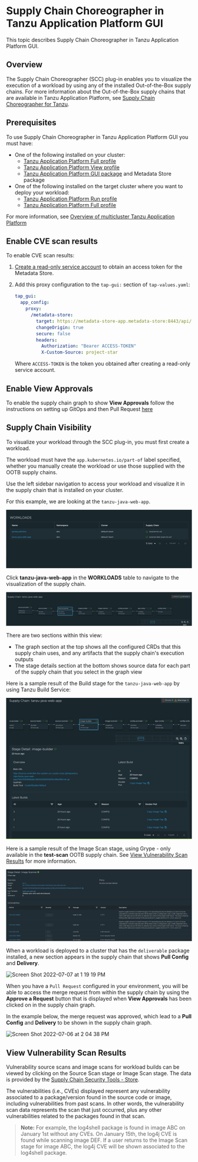 # Supply Chain Choreographer in Tanzu Application Platform GUI

This topic describes Supply Chain Choreographer in Tanzu Application Platform GUI.


## <a id="overview"></a> Overview

The Supply Chain Choreographer (SCC) plug-in enables you to visualize the execution of a workload
by using any of the installed Out-of-the-Box supply chains.
For more information about the Out-of-the-Box supply chains that are available in
Tanzu Application Platform, see [Supply Chain Choreographer for Tanzu](../../scc/about.md).


## <a id="prerequisites"></a> Prerequisites

To use Supply Chain Choreographer in Tanzu Application Platform GUI you must have:

* One of the following installed on your cluster:
  * [Tanzu Application Platform Full profile](../../install.md#install-profile)
  * [Tanzu Application Platform View profile](../../install.md#install-profile)
  * [Tanzu Application Platform GUI package](../install-tap-gui.md) and Metadata Store package
* One of the following installed on the target cluster where you want to deploy your workload:
  * [Tanzu Application Platform Run profile](../../install.md#install-profile)
  * [Tanzu Application Platform Full profile](../../install.md#install-profile)

For more information, see
[Overview of multicluster Tanzu Application Platform](../../multicluster/about.md)


## <a id="scan"></a> Enable CVE scan results

To enable CVE scan results:

1. [Create a read-only service account](../../scst-store/create-service-account-access-token.md#ro-serv-accts) to obtain an access token for the Metadata Store.
1. Add this proxy configuration to the `tap-gui:` section of `tap-values.yaml`:

    ```yaml
    tap_gui:
      app_config:
        proxy:
          /metadata-store:
            target: https://metadata-store-app.metadata-store:8443/api/v1
            changeOrigin: true
            secure: false
            headers:
              Authorization: "Bearer ACCESS-TOKEN"
              X-Custom-Source: project-star
    ```

    Where `ACCESS-TOKEN` is the token you obtained after creating a read-only service account.

## <a id="view-approvals"></a> Enable View Approvals 
To enable the supply chain graph to show **View Approvals** follow the instructions on setting up GitOps and then Pull Request [here](../../scc/gitops-vs-regops.md)

## <a id="sc-visibility"></a> Supply Chain Visibility

To visualize your workload through the SCC plug-in, you must first create a workload.

The workload must have the `app.kubernetes.io/part-of` label specified, whether you manually create
the workload or use those supplied with the OOTB supply chains.

Use the left sidebar navigation to access your workload and visualize it in the supply chain that is
installed on your cluster.

For this example, we are looking at the `tanzu-java-web-app`.

![Screenshot of Workloads that includes the apps spring-petclinic and tanzu-java-web-app](images/workloads.png)

Click **tanzu-java-web-app** in the **WORKLOADS** table to navigate to the visualization of the
supply chain.

![Screenshot of the Supply Chain visualization. The source-scanner stage is selected.](images/visual-sc.png)

There are two sections within this view:

- The graph section at the top shows all the configured CRDs that this supply chain uses, and any artifacts that the supply chain's execution outputs
- The stage details section at the bottom shows source data for each part of the supply chain that you select in the graph view

Here is a sample result of the Build stage for the `tanzu-java-web-app` by using Tanzu Build Service:

![Screenshot of details of the Build stage of the app tanzu-java-web-app](images/build-stage-sample.png)

Here is a sample result of the Image Scan stage, using Grype - only available in the **test-scan** OOTB supply chain.  See [View Vulnerability Scan Results](#sc-view-scan-results) for more information.

![Screenshot of details of the Image Scanner stage. CVEs are listed.](images/scc-scan.png)

When a workload is deployed to a cluster that has the `deliverable` package installed, a new section
appears in the supply chain that shows **Pull Config** and **Delivery**.

![Screen Shot 2022-07-07 at 1 19 19 PM](https://user-images.githubusercontent.com/94395371/177854611-f6082025-1882-4405-acd2-a86ee76ad3c9.png)

When you have a `Pull Request` configured in your environment, you will be able to access the merge request from within the supply chain by using the **Approve a Request** button that is displayed when **View Approvals** has been clicked on in the supply chain graph.

In the example below, the merge request was approved, which lead to a **Pull Config** and **Delivery** to be shown in the supply chain graph.

![Screen Shot 2022-07-06 at 2 04 38 PM](https://user-images.githubusercontent.com/94395371/177854268-ffdd1c35-ec23-44f6-a005-8c4b2671192b.png)

## <a id="sc-view-scan-results"></a> View Vulnerability Scan Results

Vulnerability source scans and image scans for workload builds can be viewed by clicking on the Source Scan stage or Image Scan stage.  The data is provided by the [Supply Chain Security Tools - Store](../../scst-store/overview.md).

The vulnerabilities (i.e., CVEs) displayed represent any vulnerability associated to a package/version found in the source code or image, including vulnerabilities from past scans.  In other words, the vulnerability scan data represents the scan that just occurred, plus any other vulnerabilities related to the packages found in that scan.  

>**Note:** For example, the log4shell package is found in image ABC on January 1st without any CVEs.  On January 15th, the log4j CVE is found while scanning image DEF.  If a user returns to the Image Scan stage for image ABC, the log4j CVE will be shown associated to the log4shell package.